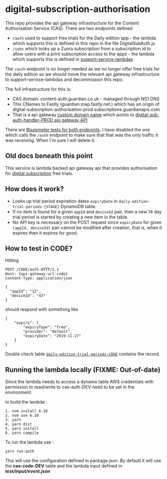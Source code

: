 # digital-subscription-authorisation

This repo provides the api gateway infrastructure for the Content Authorisation Service (CAS). There are two endpoints defined 
- `/auth` used to support free trials for the Daily edition app - the lambda which supports this is defined in this repo in the file DigitalSubAuth.js
- `/subs` which looks up a Zuora subscription from a subscription id to allow users with a print subscription access to the apps - the lambda which supports this is defined in [support-service-lambdas](https://github.com/guardian/support-service-lambdas/tree/5daf1b31f39af60cb2663ed64c0ace58eaf1a328/handlers/digital-subscription-expiry) 

The `/auth` endpoint is no longer needed as we no longer offer free trials for the daily edition so we should move the relevant api gateway infrastructure to support-service-lambdas and decommission this repo.

The full infrastructure for this is:

- CAS domain: content-auth.guardian.co.uk - managed through NS1 DNS 
- This CNames to Fastly (guardian.map.fastly.net.) which has an origin of digital-subscription-authorisation-prod.subscriptions.guardianapis.com
- That is a api gateway [custom domain name](https://eu-west-1.console.aws.amazon.com/apigateway/main/publish/domain-names?domain=digital-subscription-authorisation-prod.subscriptions.guardianapis.com&region=eu-west-1) which points to
[digital-sub-auth-handler-PROD api gateway API](https://eu-west-1.console.aws.amazon.com/apigateway/home?region=eu-west-1#/apis/klkk16peze/resources/noq8xxox02)

There are [Blazemeter tests for both endpoints](https://www.runscope.com/radar/f862w29p8z5f). I have disabled the one which calls the `/auth` endpoint to make sure that that was the only traffic it was receiving. When I'm sure I will delete it.



## Old docs beneath this point 

This service is lambda backed api gateway api that provides authorisation for [digital subscription](https://support.theguardian.com/uk/subscribe/digital) free trials.

## How does it work?

* Looks up trial period expiration dates `expiryDate` in `daily-edition-trial-periods-{STAGE}` DynamoDB table.
* If no item is found for a given `appId` and `deviceId` pair, then a new 14 day trial period is started by creating a new item in the table.
* No API key is necessary on the POST request since `expiryDate` for given `(appId, deviceId)` pair cannot be modified after creation, that is, when it expires then it expires for good.

## How to test in CODE?

Hitting

```
POST /CODE/auth HTTP/1.1
Host: {api-gateway-url-code}
Content-Type: application/json

{
  "appId": "12",
  "deviceId": "43"
}
```
should respond with something like

```
{
    "expiry": {
        "expiryType": "free",
        "provider": "default",
        "expiryDate": "2019-11-27"
    }
}
```

Double check table [`daily-edition-trial-periods-CODE`](https://eu-west-1.console.aws.amazon.com/dynamodb/home?region=eu-west-1#tables:selected=daily-edition-trial-periods-CODE;tab=items) contains the record.

## Running the lambda locally (FIXME: Out-of-date)

Since the lambda needs to access a dynamo table AWS credentials with permission to read/write to cas-auth-DEV need to be set in the environment.

to build the lambda :
``` 
1. nvm install 6.10 
2. nvm use 6.10
3. yarn
4. yarn dist
5. yarn install
6. yarn compile
````
To run the lambda use :
 ```
 yarn run:auth
 ``` 

This will use the configuration defined in package.json. By default it will use the **cas-code-DEV** table and the lambda input defined in ***test/input/event.json***
